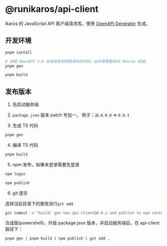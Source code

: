 # @runikaros/api-client

Ikaros 的 JavaScript API 客户端请求库。使用
[OpenAPI Generator](https://openapi-generator.tech/) 生成。

## 开发环境

```bash
pnpm install
```

```bash
# 根据 OpenAPI 3.0 生成类型和网络请求的代码，此步骤需要启动 Ikaros 后端。
pnpm gen
```

```bash
pnpm build
```

## 发布版本

1. 先启动服务端

2. `package.json` 版本 patch 号加一，
   例子：从 `0.0.0` => `0.0.1`

3. 生成 TS 代码

```bash
pnpm gen
```

4. 编译 TS 代码

```bash
pnpm build
```

5. npm 发布，如果未登录需要先登录

```bash
npm login
```

```bash
npm publish
```

6. git 提交

选择当前目录下的更改进行`git add`

```bash
git commit -m "build: gen new api-client@0.0.z and publish to npm center repo in @runikaros/api-client"
```

合成版(powershell)，升级 package.json 版本，并启动服务端后，在 api-client 路径下：

```
pnpm gen | pnpm build | npm publish | git add .

```

